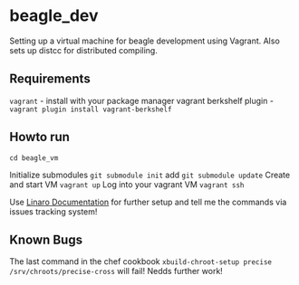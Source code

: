 beagle_dev
==========

Setting up a virtual machine for beagle development using Vagrant. Also sets up distcc for distributed compiling.

Requirements
------------

```vagrant``` - install with your package manager
vagrant berkshelf plugin - ```vagrant plugin install vagrant-berkshelf```

Howto run
---------

```cd beagle_vm```

Initialize submodules ```git submodule init``` add ```git submodule update```
Create and start VM ```vagrant up```
Log into your vagrant VM ```vagrant ssh```

Use [Linaro Documentation] for further setup and tell me the commands via issues tracking system!

Known Bugs
----------
The last command in the chef cookbook
```xbuild-chroot-setup precise /srv/chroots/precise-cross```
will fail! Nedds further work!

[Linaro Documentation]: https://wiki.linaro.org/Platform/DevPlatform/CrossCompile/UsingMultiArch
